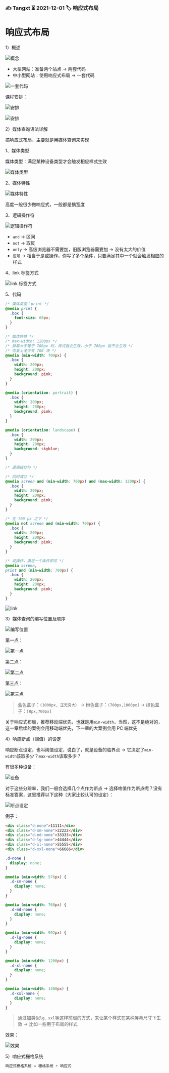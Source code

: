 ### ✍️ Tangxt ⏳ 2021-12-01 🏷️ 响应式布局

# 响应式布局

1）概述

![概念](assets/img/2021-12-01-19-27-03.png)

- 大型网站：准备两个站点 -> 两套代码
- 中小型网站：使用响应式布局 -> 一套代码

![一套代码](assets/img/2021-12-01-19-27-57.png)

课程安排：

![安排](assets/img/2021-12-01-19-30-04.png)

![安排](assets/img/2021-12-01-19-31-24.png)

2）媒体查询语法详解

搞响应式布局，主要就是用媒体查询来实现

1、媒体类型

媒体类型：满足某种设备类型才会触发相应样式生效

![媒体类型](assets/img/2021-12-01-19-49-43.png)

2、媒体特性

![媒体特性](assets/img/2021-12-01-19-53-30.png)

高度一般很少做响应式，一般都是搞宽度

3、逻辑操作符

![逻辑操作符](assets/img/2021-12-01-19-58-50.png)

- `and` -> 区间
- `not` -> 取反
- `only` -> 高级浏览器不需要加，旧版浏览器需要加 -> 没有太大的价值
- `逗号` -> 相当于是或操作，你写了多个条件，只要满足其中一个就会触发相应的样式

4、link 标签方式

![link 标签方式](assets/img/2021-12-01-20-28-00.png)

5、代码

``` css
/* 媒体类型：print */
@media print {
  .box {
    font-size: 60px;
  }
}

/* 媒体特性 */
/* max-width: 1200px */
/* 屏幕大于等于 700px 时，样式就会生效，小于 700px 就不会生效 */
/* 你身上至少有 700 块 */
@media (min-width: 700px) {
  .box {
    width: 200px;
    height: 200px;
    background: pink;
  }
}

@media (orientation: portrait) {
  .box {
    width: 200px;
    height: 200px;
    background: pink;
  }
}

@media (orientation: landscape) {
  .box {
    width: 200px;
    height: 200px;
    background: skyblue;
  }
}

/* 逻辑操作符 */

/* 同时成立 */
@media screen and (min-width: 700px) and (max-width: 1200px) {
  .box {
    width: 200px;
    height: 200px;
    background: pink;
  }
}

/* 在 700 px 之下 */
@media not screen and (min-width: 700px) {
  .box {
    width: 200px;
    height: 200px;
    background: pink;
  }
}

/* 或操作，满足一个条件即可 */
@media screen,
print and (min-width: 700px) {
  .box {
    width: 200px;
    height: 200px;
    background: pink;
  }
}
```

![link](assets/img/2021-12-01-20-48-01.png)

3）媒体查询的编写位置及顺序

![编写位置](assets/img/2021-12-01-21-27-45.png)

第一点：

![第一点](assets/img/2021-12-01-21-30-10.png)

第二点：

![第二点](assets/img/2021-12-01-21-35-25.png)

第三点：

![第三点](assets/img/2021-12-01-21-41-00.png)

> 蓝色盒子：`(1000px, 正无穷大）` -> 粉色盒子：`(700px,1000px]` -> 绿色盒子：`[0px,700px]`

关于响应式布局，推荐移动端优先，也就是用`min-width`，当然，这不是绝对的，这一章后续的案例会用移动端优先，下一章的大案例会用 PC 端优先

4）响应断点（阈值）的设定

响应断点设定，也叫阈值设定，说白了，就是设备的临界点 -> 它决定了`min-width`该取多少？`max-width`该取多少？

有很多种设备：

![设备](assets/img/2021-12-01-22-04-44.png)

对于这些分辨率，我们一般会选择几个点作为断点 -> 选择啥值作为断点呢？没有标准答案，这里推荐以下这种（大家比较认可的设定）：

![断点设定](assets/img/2021-12-01-22-10-55.png)

例子：

``` html
<div class="d-none">11111</div>
<div class="d-sm-none">22222</div>
<div class="d-md-none">33333</div>
<div class="d-lg-none">44444</div>
<div class="d-xl-none">55555</div>
<div class="d-xxl-none">66666</div>
```

``` css
.d-none {
  display: none;
}

@media (min-width: 576px) {
  .d-sm-none {
    display: none;
  }
}

@media (min-width: 768px) {
  .d-md-none {
    display: none;
  }
}

@media (min-width: 992px) {
  .d-lg-none {
    display: none;
  }
}

@media (min-width: 1200px) {
  .d-xl-none {
    display: none;
  }
}

@media (min-width: 1400px) {
  .d-xxl-none {
    display: none;
  }
}
```

> 通过加类似`lg、xxl`等这样前缀的方式，来让某个样式在某种屏幕尺寸下生效 -> 比如一些用于布局的样式

效果：

![效果](assets/img/2021-12-01-23-19-56.png)

5）响应式栅格系统

``` js
响应式栅格系统 = 栅格系统 + 响应式
```





